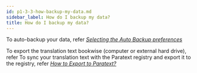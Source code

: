 ```yaml
---
id: p1-3-3-how-backup-my-data.md
sidebar_label: How do I backup my data?
title: How do I backup my data?
---
```




To auto-backup your data, refer [*Selecting the Auto Backup preferences*](../Getting-Started/Basic-settings-in-Autographa-Live/Setting-up-the-Translation-Details/p1-3-3-6-select-auto-backup.md)

To export the translation text bookwise (computer or external hard drive), refer
To sync your translation text with the Paratext registry and export it to the registry, refer [*How to Export to Paratext?*](../../Part-2/Settings/How-to-sync-with-Paratext-Registry/p2-3-5-3-how-to-export-paratext.md)
